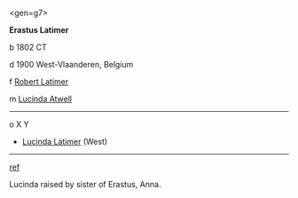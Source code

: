 <gen=g7>

<b>Erastus Latimer</b>

b 1802 CT

d 1900 West-Vlaanderen, Belgium

f [Robert Latimer](../g8/robert_latimer_1760.md)

m [Lucinda Atwell](../g8/lucinda_atwell.md)

<hr>

o X Y

- [Lucinda Latimer](../g6/lucinda_latimer.md) (West)

<hr>

[ref](https://wc.rootsweb.com/cgi-bin/igm.cgi?op=GET&db=rednlh&id=I32346)

Lucinda raised by sister of Erastus, Anna.
